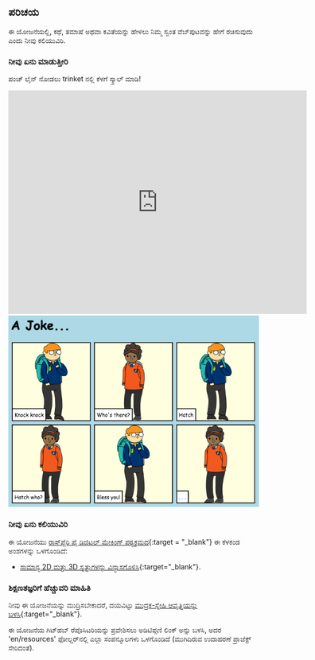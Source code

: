 ## ಪರಿಚಯ

ಈ ಯೋಜನೆಯಲ್ಲಿ, ಕಥೆ, ತಮಾಷೆ ಅಥವಾ ಕವಿತೆಯನ್ನು ಹೇಳಲು ನಿಮ್ಮ ಸ್ವಂತ ವೆಬ್‌ಪುಟವನ್ನು ಹೇಗೆ ರಚಿಸುವುದು ಎಂದು ನೀವು ಕಲಿಯುವಿರಿ.

### ನೀವು ಏನು ಮಾಡುತ್ತೀರಿ

ಪಂಚ್ ಲೈನ್ ನೋಡಲು trinket ‌ನಲ್ಲಿ ಕೆಳಗೆ ಸ್ಕ್ರಾಲ್ ಮಾಡಿ!

<div class="trinket">
  <iframe src="https://trinket.io/embed/html/c8afdef912?outputOnly=true&start=result" width="600" height="450" frameborder="0" marginwidth="0" marginheight="0" allowfullscreen>
  </iframe>
  <img src="images/story-final.png">
</div>

### ನೀವು ಏನು ಕಲಿಯುವಿರಿ

ಈ ಯೋಜನೆಯು [ರಾಸ್‌ಪ್ಬೆರಿ ಪೈ ಡಿಜಿಟಲ್ ಮೇಕಿಂಗ್ ಪಠ್ಯಕ್ರಮದ](http://rpf.io/curriculum){:target = "_blank"} ಈ ಕೆಳಕಂಡ ಅಂಶಗಳನ್ನು ಒಳಗೊಂಡಿದೆ:

+ [ಸಾಮಾನ್ಯ 2D ಮತ್ತು 3D ಸ್ವತ್ತುಗಳನ್ನು ವಿನ್ಯಾಸಗೊಳಿಸಿ](https://www.raspberrypi.org/curriculum/design/creator){:target="_blank"}.

### ಶಿಕ್ಷಣತಜ್ಞರಿಗೆ ಹೆಚ್ಚುವರಿ ಮಾಹಿತಿ

ನೀವು ಈ ಯೋಜನೆಯನ್ನು ಮುದ್ರಿಸಬೇಕಾದರೆ, ದಯವಿಟ್ಟು [ಮುದ್ರಕ-ಸ್ನೇಹಿ ಆವೃತ್ತಿಯನ್ನು ಬಳಸಿ](https://projects.raspberrypi.org/en/projects/tell-a-story/print){:target="_blank"}.

ಈ ಯೋಜನೆಯ ಗಿಟ್‌ಹಬ್ ರೆಪೊಸಿಟರಿಯನ್ನು ಪ್ರವೇಶಿಸಲು ಅಡಿಟಿಪ್ಪಣಿ ಲಿಂಕ್ ಅನ್ನು ಬಳಸಿ, ಅದರ 'en/resources' ಫೋಲ್ಡರ್‌ನಲ್ಲಿ ಎಲ್ಲಾ ಸಂಪನ್ಮೂಲಗಳು ಒಳಗೊಂಡಿದೆ (ಮುಗಿದಿರುವ ಉದಾಹರಣೆ ಪ್ರಾಜೆಕ್ಟ್ ಸೇರಿದಂತೆ).